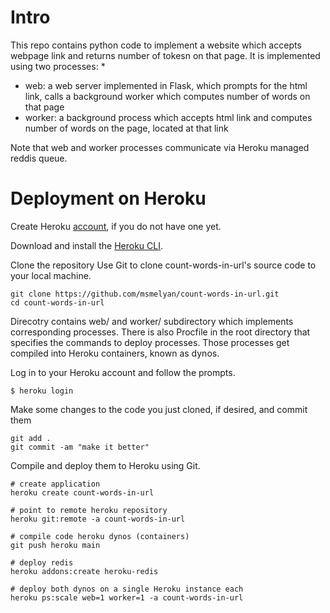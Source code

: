 # Intro

This repo contains python code to implement a website which accepts webpage link and returns number of tokesn on that page. It is implemented using two processes:
* 
* web: a web server implemented in Flask, which prompts for the html link, calls a background worker which computes number of words on that page
* worker: a background process which accepts html link and computes number of words on the page, located at that link

Note that web and worker processes communicate via Heroku managed reddis queue.



# Deployment on Heroku

Create Heroku [account](https://signup.heroku.com/), if you do not have one yet.

Download and install the [Heroku CLI](https://devcenter.heroku.com/articles/heroku-command-line).



Clone the repository
Use Git to clone count-words-in-url's source code to your local machine.
```
git clone https://github.com/msmelyan/count-words-in-url.git
cd count-words-in-url
```

Direcotry contains web/ and worker/ subdirectory which implements corresponding processes. There is also Procfile in the root directory that specifies the commands to deploy processes. Those processes get compiled into Heroku containers, known as dynos.

Log in to your Heroku account and follow the prompts.
```
$ heroku login
```

Make some changes to the code you just cloned, if desired, and commit them
```
git add .
git commit -am "make it better"
```

Compile and deploy them to Heroku using Git.
```
# create application
heroku create count-words-in-url

# point to remote heroku repository
heroku git:remote -a count-words-in-url

# compile code heroku dynos (containers)
git push heroku main

# deploy redis
heroku addons:create heroku-redis

# deploy both dynos on a single Heroku instance each
heroku ps:scale web=1 worker=1 -a count-words-in-url 
```
